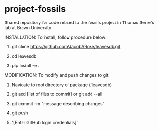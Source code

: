 # project-fossils
Shared repository for code related to the fossils project in Thomas Serre's lab at Brown University


INSTALLATION:
To install, follow procedure below:

1) git clone https://github.com/JacobARose/leavesdb.git

2) cd leavesdb

3) pip install -e .

MODIFICATION:
To modify and push changes to git:

1) Navigate to root directory of package (/leavesdb)

2) git add [list of files to commit]
	or
   git add --all

3) git commit -m "message describing changes"

4) git push

5) '[Enter GitHub login credentials]'
